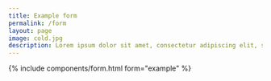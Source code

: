 ```yaml
---
title: Example form
permalink: /form
layout: page
image: cold.jpg
description: Lorem ipsum dolor sit amet, consectetur adipiscing elit, sed do eiusmod tempor incididunt ute et dolore magna aliqua
---
```

{% include components/form.html form="example" %}
